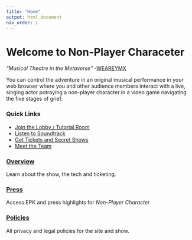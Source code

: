 ```yaml
---
title: "Home"
output: html_document
nav_order: 1
---
```

# Welcome to Non-Player Characeter

*"Musical Theatre in the Metaverse"* 
-[WEAREYMX](https://www.weareymx.com/ymxblog/musical-theatre-and-the-metaverse-brendan-bradley-is-busy-innovating)

You can control the adventure in an original musical performance in your web browser where you and other audience members interact with a live, singing actor potraying a non-player character in a video game navigating the five stages of grief. 

### Quick Links
- [Join the Lobby / Tutorial Room](https://onboardxr.live/FQJnyUZ/listening/?k=listener)
- [Listen to Soundtrack](https://music.apple.com/us/album/non-player-character-workshop-musical-cast-recording/1634852775?app=itunes)
- [Get Tickets and Secret Shows](https://futurestages.github.io/npcmusical/tickets)
- [Meet the Team](https://futurestages.github.io/npcmusical/about.html)

### [Overview](./1.overview.md)
Learn about the show, the tech and ticketing.  

### [Press](./2.press)
Access EPK and press highlights for *Non-Player Character*

### [Policies](./3.policies)
All privacy and legal policies for the site and show.
